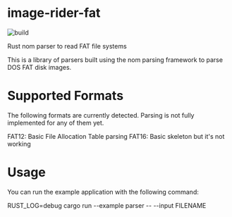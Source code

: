 # image-rider-fat
![build](https://github.com/jgerrish/image-rider-fat/actions/workflows/rust.yml/badge.svg)

Rust nom parser to read FAT file systems


This is a library of parsers built using the nom parsing framework to
parse DOS FAT disk images.

# Supported Formats

The following formats are currently detected.  Parsing is not fully
implemented for any of them yet.

FAT12: Basic File Allocation Table parsing
FAT16: Basic skeleton but it's not working


# Usage

You can run the example application with the following command:

RUST_LOG=debug cargo run --example parser -- --input FILENAME

